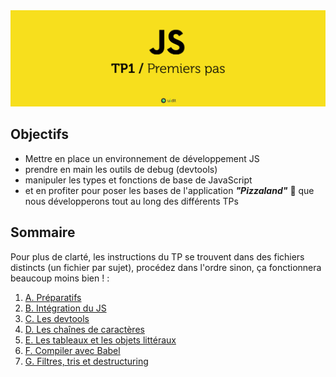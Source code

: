<img src="images/readme/header.jpg">

## Objectifs
- Mettre en place un environnement de développement JS
- prendre en main les outils de debug (devtools)
- manipuler les types et fonctions de base de JavaScript
- et en profiter pour poser les bases de l'application ***"Pizzaland"*** 🍕 que nous développerons tout au long des différents TPs

## Sommaire
Pour plus de clarté, les instructions du TP se trouvent dans des fichiers distincts (un fichier par sujet), procédez dans l'ordre sinon, ça fonctionnera beaucoup moins bien ! :

1. [A. Préparatifs](./A-preparatifs.md)
2. [B. Intégration du JS](./B-integration.md)
3. [C. Les devtools](./C-devtools.md)
4. [D. Les chaînes de caractères](./D-chaines.md)
5. [E. Les tableaux et les objets littéraux](./E-tableaux-objets.md)
7. [F. Compiler avec Babel](./F-babel.md)
8. [G. Filtres, tris et destructuring](./G-filtres-tri.md)
